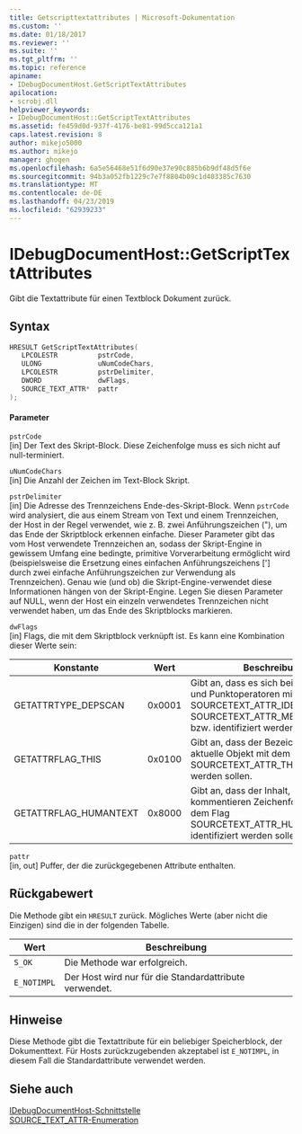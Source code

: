 ```yaml
---
title: Getscripttextattributes | Microsoft-Dokumentation
ms.custom: ''
ms.date: 01/18/2017
ms.reviewer: ''
ms.suite: ''
ms.tgt_pltfrm: ''
ms.topic: reference
apiname:
- IDebugDocumentHost.GetScriptTextAttributes
apilocation:
- scrobj.dll
helpviewer_keywords:
- IDebugDocumentHost::GetScriptTextAttributes
ms.assetid: fe459d0d-937f-4176-be81-99d5cca121a1
caps.latest.revision: 8
author: mikejo5000
ms.author: mikejo
manager: ghogen
ms.openlocfilehash: 6a5e56468e51f6d90e37e90c885b6b9df48d5f6e
ms.sourcegitcommit: 94b3a052fb1229c7e7f8804b09c1d403385c7630
ms.translationtype: MT
ms.contentlocale: de-DE
ms.lasthandoff: 04/23/2019
ms.locfileid: "62939233"
---
```

# <a name="idebugdocumenthostgetscripttextattributes"></a>IDebugDocumentHost::GetScriptTextAttributes
Gibt die Textattribute für einen Textblock Dokument zurück.  
  
## <a name="syntax"></a>Syntax  
  
```cpp
HRESULT GetScriptTextAttributes(  
   LPCOLESTR          pstrCode,  
   ULONG              uNumCodeChars,  
   LPCOLESTR          pstrDelimiter,  
   DWORD              dwFlags,  
   SOURCE_TEXT_ATTR*  pattr  
);  
```  
  
#### <a name="parameters"></a>Parameter  
 `pstrCode`  
 [in] Der Text des Skript-Block. Diese Zeichenfolge muss es sich nicht auf null-terminiert.  
  
 `uNumCodeChars`  
 [in] Die Anzahl der Zeichen im Text-Block Skript.  
  
 `pstrDelimiter`  
 [in] Die Adresse des Trennzeichens Ende-des-Skript-Block. Wenn `pstrCode` wird analysiert, die aus einem Stream von Text und einem Trennzeichen, der Host in der Regel verwendet, wie z. B. zwei Anführungszeichen ("), um das Ende der Skriptblock erkennen einfache. Dieser Parameter gibt das vom Host verwendete Trennzeichen an, sodass der Skript-Engine in gewissem Umfang eine bedingte, primitive Vorverarbeitung ermöglicht wird (beispielsweise die Ersetzung eines einfachen Anführungszeichens ['] durch zwei einfache Anführungszeichen zur Verwendung als Trennzeichen). Genau wie (und ob) die Skript-Engine-verwendet diese Informationen hängen von der Skript-Engine. Legen Sie diesen Parameter auf NULL, wenn der Host ein einzeln verwendetes Trennzeichen nicht verwendet haben, um das Ende des Skriptblocks markieren.  
  
 `dwFlags`  
 [in] Flags, die mit dem Skriptblock verknüpft ist. Es kann eine Kombination dieser Werte sein:  
  
|Konstante|Wert|Beschreibung|  
|--------------|-----------|-----------------|  
|GETATTRTYPE_DEPSCAN|0x0001|Gibt an, dass es sich bei Bezeichnern und Punktoperatoren mit den Flags SOURCETEXT_ATTR_IDENTIFIER und SOURCETEXT_ATTR_MEMBERLOOKUP bzw. identifiziert werden sollen.|  
|GETATTRFLAG_THIS|0x0100|Gibt an, dass der Bezeichner für das aktuelle Objekt mit dem Flag SOURCETEXT_ATTR_THIS identifiziert werden sollen.|  
|GETATTRFLAG_HUMANTEXT|0x8000|Gibt an, dass der Inhalt, und kommentieren Zeichenfolgentext mit dem Flag SOURCETEXT_ATTR_HUMANTEXT identifiziert werden sollen.|  
  
 `pattr`  
 [in, out] Puffer, der die zurückgegebenen Attribute enthalten.  
  
## <a name="return-value"></a>Rückgabewert  
 Die Methode gibt ein `HRESULT` zurück. Mögliches Werte (aber nicht die Einzigen) sind die in der folgenden Tabelle.  
  
|Wert|Beschreibung|  
|-----------|-----------------|  
|`S_OK`|Die Methode war erfolgreich.|  
|`E_NOTIMPL`|Der Host wird nur für die Standardattribute verwendet.|  
  
## <a name="remarks"></a>Hinweise  
 Diese Methode gibt die Textattribute für ein beliebiger Speicherblock, der Dokumenttext. Für Hosts zurückzugebenden akzeptabel ist `E_NOTIMPL`, in diesem Fall die Standardattribute verwendet werden.  
  
## <a name="see-also"></a>Siehe auch  
 [IDebugDocumentHost-Schnittstelle](../../winscript/reference/idebugdocumenthost-interface.md)   
 [SOURCE_TEXT_ATTR-Enumeration](../../winscript/reference/source-text-attr-enumeration.md)